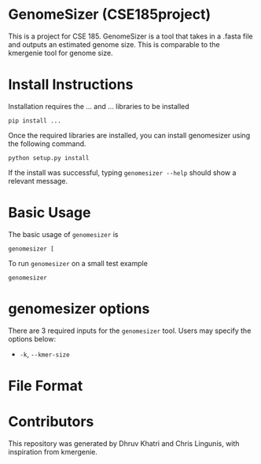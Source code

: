 # GenomeSizer (CSE185project)

This is a project for CSE 185. GenomeSizer is a tool that takes in a .fasta file and outputs an estimated genome size. This is comparable to the kmergenie tool for genome size. 

# Install Instructions
Installation requires the ... and ... libraries to be installed
```
pip install ... 
```
Once the required libraries are installed, you can install genomesizer using the following command.
```
python setup.py install
```
If the install was successful, typing ```genomesizer --help``` should show a relevant message.

# Basic Usage
The basic usage of ```genomesizer``` is 
```
genomesizer [
```
To run ```genomesizer``` on a small test example
```
genomesizer 
```

# genomesizer options
There are 3 required inputs for the ```genomesizer``` tool. Users may specify the options below:
 - ```-k```, ```--kmer-size``` 

# File Format

# Contributors
This repository was generated by Dhruv Khatri and Chris Lingunis, with inspiration from kmergenie.
